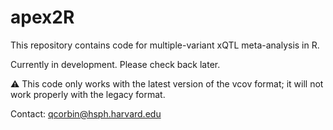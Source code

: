 # apex2R

This repository contains code for multiple-variant xQTL meta-analysis in R. 

Currently in development. Please check back later. 

:warning: This code only works with the latest version of the vcov format; it will not work properly with the legacy format.

Contact: qcorbin@hsph.harvard.edu

